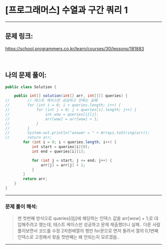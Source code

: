 # [프로그래머스] 수열과 구간 쿼리 1

---

## 문제 링크:

https://school.programmers.co.kr/learn/courses/30/lessons/181883

<br>

## 나의 문제 풀이:

```java
public class Solution {

    public int[] solution(int[] arr, int[][] queries) {
//        // 테스트 케이스만 성공하고 진짜는 실패
//        for (int i = 0; i < queries.length; i++) {
//            for (int j = 0; j < queries[i].length; j++) {
//                int wow = queries[i][j];
//                arr[wow] = arr[wow] + 1;
//            }
//        }
//        System.out.println("answer = " + Arrays.toString(arr));
//        return arr;
        for (int i = 0; i < queries.length; i++) {
            int start = queries[i][0];
            int end = queries[i][1];

            for (int j = start; j <= end; j++) {
                arr[j] = arr[j] + 1;
            }
        }
        return arr;
    }
}
```
---

### **문제 풀이 해석:**

> 맨 첫번째 방식으로 queries[i][j]에 해당하는 인덱스 값을 arr[wow] + 1;로 대입해주려고 했는데,
> 테스트 케이스만 성공하고 문제 제출했더니 실패..
> 다른 사람 풀이보면서 코드를 수정
> 2차원배열의 행만 for문으로 먼저 돌려서 열의 0,1번째 인덱스로 고정해서 찾음
> 첫번째는 왜 안되는지 모르겠음..

---
